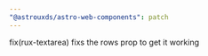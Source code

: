 ```yaml
---
"@astrouxds/astro-web-components": patch
---
```


fix(rux-textarea) fixs the rows prop to get it working
